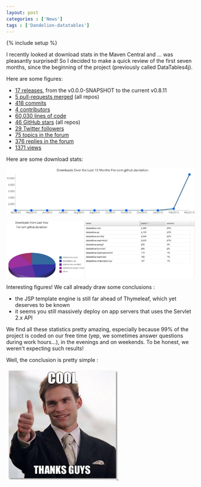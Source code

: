 ```yaml
---
layout: post
categories : ['News']
tags : ['Dandelion-datatables']
---
```

{% include setup %}

I recently looked at download stats in the Maven Central and ... was pleasantly surprised! So I decided to make a quick review of the first seven months, since the beginning of the project (previously called DataTables4j). 

Here are some figures:

 * [17 releases](http://dandelion.github.io/datatables/changelog.html), from the v0.0.0-SNAPSHOT to the current v0.8.11 
 * [5 pull-requests merged](https://github.com/dandelion) (all repos)
 * [418 commits](https://www.ohloh.net/p/dandelion)
 * [4 contributors](https://www.ohloh.net/p/dandelion)
 * [60,030 lines of code](https://www.ohloh.net/p/dandelion)
 * [46 GitHub stars](https://github.com/dandelion) (all repos)
 * [29 Twitter followers](https://www.google.fr/url?sa=t&rct=j&q=&esrc=s&source=web&cd=1&cad=rja&ved=0CDQQFjAA&url=https%3A%2F%2Ftwitter.com%2Fdandelion_proj&ei=Cd9vUcGjJs2-PcTxgYAH&usg=AFQjCNEIcv124Id_Pr4wXYVvc8unHdwZ-A&sig2=-EWv1xt2LUY9RjE0HSm3LA&bvm=bv.45368065,d.d2k)
 * [75 topics in the forum](http://dandelion-forum.48353.x6.nabble.com/)
 * [376 replies in the forum](http://dandelion-forum.48353.x6.nabble.com/)
 * [1371 views](http://dandelion-forum.48353.x6.nabble.com/)

Here are some download stats:
 
<p class="text-center">
<img class="blog_img" src="/assets/images/blog/downloads_12_months.jpg" />
</p>

<p class="text-center">
<img class="blog_img" src="/assets/images/blog/downloads_details_12_months.jpg" />
</p>

Interesting figures! We call already draw some conclusions :
 * the JSP template engine is still far ahead of Thymeleaf, which yet deserves to be known
 * it seems you still massively deploy on app servers that uses the Servlet 2.x API

We find all these statistics pretty amazing, especially because 99% of the project is coded on our free time (yep, we sometimes answer questions during work hours...), in the evenings and on weekends. To be honest, we weren't expecting such results!

Well, the conclusion is pretty simple :
<p class="text-center">
<img class="blog_img" src="/assets/images/blog/cool-thanks-guys.jpg" width="300px" height="300px" />
</p> 
